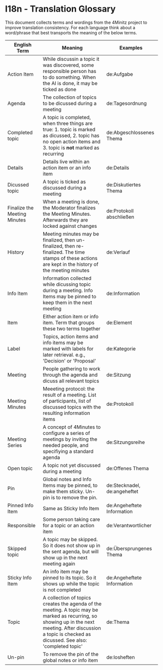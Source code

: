 # I18n - Translation Glossary
This document collects terms and wordings from the 4Minitz project
to improve translation consistency. For each language think about a
word/phrase that best transports the meaning of the below terms.

| English Term  | Meaning  | Examples  |
|---|---|---|
| Action Item   | While discussin a topic it was discovered, some responsible person has to do something. When the AI is done, it may be ticked as done  | de:Aufgabe  |
| Agenda  | The collection of topics to be dicussed during a meeting  | de:Tagesordnung  |
| Completed topic  | A topic is completed, when three things are true: 1. topic is marked as dicussed, 2. topic has no open action items and 3. topic is **not** marked as recurring  | de:Abgeschlossenes Thema  |
| Details  | Details live within an action item or an info item  | de:Details  |
| Dicussed topic  | A topic is ticked as discussed during a meeting  | de:Diskutiertes Thema  |
| Finalize the Meeting Minutes  | When a meeting is done, the Moderator finalizes the Meeting Minutes. Afterwards they are locked against changes  | de:Protokoll abschließen  |
| History  | Meeting minutes may be finalized, then un-finalized, then re-finalized. The time stamps of these actions are kept in the history of the meeting minutes  | de:Verlauf  |
| Info Item  | Information collected while dicussing topic during a meeting. Info Items may be pinned to keep them in the next meeting | de:Information  |
| Item  | Either action item or info item. Term that groups these two terms together  | de:Element  |
| Label  | Topics, action items and info items may be marked with labels for later retrieval. e.g., 'Decision' or 'Proposal'  | de:Kategorie  |
| Meeting  | People gathering to work through the agenda and dicuss all relevant topics | de:Sitzung  |
| Meeting Minutes  | Meeeting protocol: the result of a meeting. List of participants, list of discussed topics with the resulting information items | de:Protokoll |
| Meeting Series  | A concept of 4Minutes to configure a series of meetings by inviting the needed people, and specifiying a standard agenda  | de:Sitzungsreihe  |
| Open topic  | A topic not yet discussed during a meeting  | de:Offenes Thema  |
| Pin  | Global notes and Info Items may be pinned, to make them sticky. Un-pin is to remove the pin.  | de:Stecknadel, de:angeheftet  |
| Pinned Info Item  | Same as Sticky Info Item  | de:Angeheftete Information  |
| Responsible  | Some person taking care for a topic or an action item  | de:Verantwortlicher  |
| Skipped topic  | A topic may be skipped. So it does not show up in the sent agenda, but will show up in the next meeting again  | de:Übersprungenes Thema  |
| Sticky Info Item  | An info item may be pinned to its topic. So it shows up while the topic is not completed   | de:Angeheftete Information  |
| Topic  | A collection of topics creates the agenda of the meeting. A topic may be marked as recurring, so showing up in the next meeting. After discussion a topic is checked as dicussed. See also: 'completed topic'  | de:Thema  |
| Un-pin  | To remove the pin of the global notes or info item  | de:losheften  |
